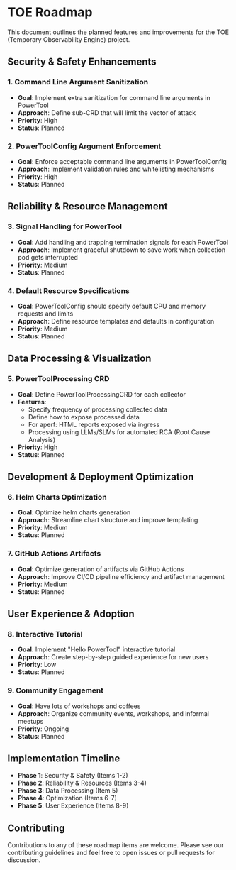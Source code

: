 # TOE Roadmap

This document outlines the planned features and improvements for the TOE (Temporary Observability Engine) project.

## Security & Safety Enhancements

### 1. Command Line Argument Sanitization
- **Goal**: Implement extra sanitization for command line arguments in PowerTool
- **Approach**: Define sub-CRD that will limit the vector of attack
- **Priority**: High
- **Status**: Planned

### 2. PowerToolConfig Argument Enforcement
- **Goal**: Enforce acceptable command line arguments in PowerToolConfig
- **Approach**: Implement validation rules and whitelisting mechanisms
- **Priority**: High
- **Status**: Planned

## Reliability & Resource Management

### 3. Signal Handling for PowerTool
- **Goal**: Add handling and trapping termination signals for each PowerTool
- **Approach**: Implement graceful shutdown to save work when collection pod gets interrupted
- **Priority**: Medium
- **Status**: Planned

### 4. Default Resource Specifications
- **Goal**: PowerToolConfig should specify default CPU and memory requests and limits
- **Approach**: Define resource templates and defaults in configuration
- **Priority**: Medium
- **Status**: Planned

## Data Processing & Visualization

### 5. PowerToolProcessing CRD
- **Goal**: Define PowerToolProcessingCRD for each collector
- **Features**:
  - Specify frequency of processing collected data
  - Define how to expose processed data
  - For aperf: HTML reports exposed via ingress
  - Processing using LLMs/SLMs for automated RCA (Root Cause Analysis)
- **Priority**: High
- **Status**: Planned

## Development & Deployment Optimization

### 6. Helm Charts Optimization
- **Goal**: Optimize helm charts generation
- **Approach**: Streamline chart structure and improve templating
- **Priority**: Medium
- **Status**: Planned

### 7. GitHub Actions Artifacts
- **Goal**: Optimize generation of artifacts via GitHub Actions
- **Approach**: Improve CI/CD pipeline efficiency and artifact management
- **Priority**: Medium
- **Status**: Planned

## User Experience & Adoption

### 8. Interactive Tutorial
- **Goal**: Implement "Hello PowerTool" interactive tutorial
- **Approach**: Create step-by-step guided experience for new users
- **Priority**: Low
- **Status**: Planned

### 9. Community Engagement
- **Goal**: Have lots of workshops and coffees
- **Approach**: Organize community events, workshops, and informal meetups
- **Priority**: Ongoing
- **Status**: Planned

## Implementation Timeline

- **Phase 1**: Security & Safety (Items 1-2)
- **Phase 2**: Reliability & Resources (Items 3-4)
- **Phase 3**: Data Processing (Item 5)
- **Phase 4**: Optimization (Items 6-7)
- **Phase 5**: User Experience (Items 8-9)

## Contributing

Contributions to any of these roadmap items are welcome. Please see our contributing guidelines and feel free to open issues or pull requests for discussion.
